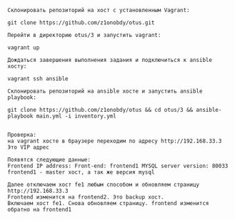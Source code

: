 

    Склонировать репозиторий на хост с установленным Vagrant:

    git clone https://github.com/z1onobdy/otus.git

    Перейти в директорию otus/3 и запустить vagrant:

    vagrant up

    Дождаться завершения выполнения задания и подключиться к ansible хосту:

    vagrant ssh ansible

    Склонировать репозиторий на ansible хосте и запустить ansible playbook:

    git clone https://github.com/z1onobdy/otus && cd otus/3 && ansible-playbook main.yml -i inventory.yml
    
    
    Проверка:
    на vagrant хосте в браузере переходим по адресу http://192.168.33.3
    Это VIP адрес
    
    Появятся следующие данные:
    Frontend IP address: Front-end: frontend1 MYSQL server version: 80033 
    frontend1 - master хост, а так же версия mysql
    
    Далее отключаем хост fe1 любым способом и обновляем страницу http://192.168.33.3
    Frontend изменится на frontend2. Это backup хост.
    Включаем хост fe1. Снова обновляем страницу. frontend изменится обратно на frontend1
    
  


